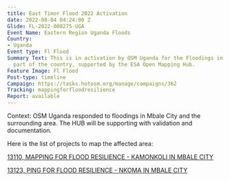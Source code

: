 ```yaml
---
title: East Timor Flood 2022 Activation
date: 2022-08-04 04:24:00 Z
Glide: FL-2022-000275-UGA
Event Name: Eastern Region Uganda Floods
Country:
- Uganda
Event type: Fl Flood
Summary Text: This is in activation by OSM Uganda for the Floodings in the eastern
  part of the country, supported by the ESA Open Mapping Hub.
Feature Image: Fl Flood
Post-type: timeline
Campaign: https://tasks.hotosm.org/manage/campaigns/362
Tracking: mappingforfloodresilience
Report: available
---
```


Context: OSM Uganda responded to floodings in Mbale City and the surrounding area. The HUB will be supporting with validation and documentation. 

Here is the list of projects to map the affected area:

<a href="https://tasks.hotosm.org/projects/13110">13110, 
MAPPING FOR FLOOD RESILIENCE - KAMONKOLI IN MBALE CITY
</a>

<a href="https://tasks.hotosm.org/projects/13123">13123, 
PING FOR FLOOD RESILIENCE - NKOMA IN MBALE CITY
</a>